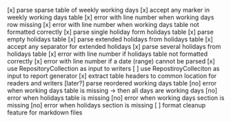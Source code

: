 [x] parse sparse table of weekly working days
[x] accept any marker in weekly working days table
[x] error with line number when working days row missing
[x] error with line number when working days table not formatted correctly
[x] parse single holiday form holidays table
[x] parse empty holidays table
[x] parse extended holidays from holidays table
[x] accept any separator for extended holidays
[x] parse several holidays from holidays table
[x] error with line number if holidays table not formatted correctly
[x] error with line number if a date (range) cannot be parsed
[x] use RepositoryCollection as input to writers
[ ] use RepostiroyColleciton as input to report generator
[x] extract table headers to common location for readers and writers
[later?] parse reordered working days table
[no] error when working days table is missing -> then all days are working days
[no] error when holidays table is missing
[no] error when working days section is missing
[no] error when holidays section is missing
[ ] format cleanup feature for markdown files